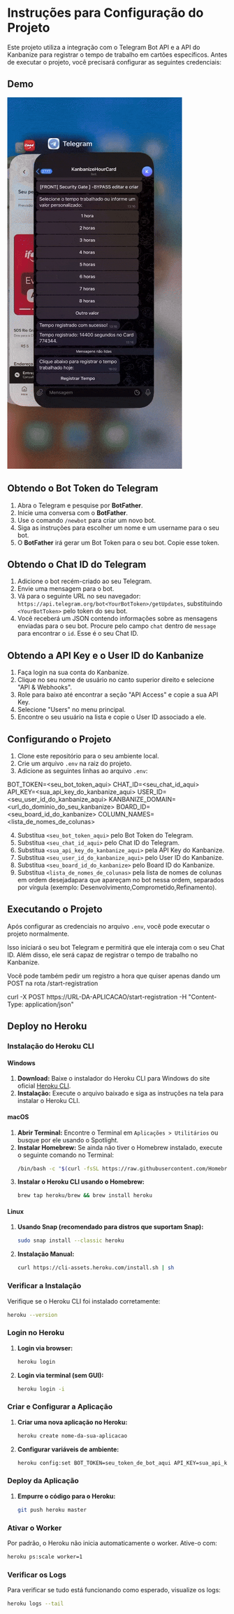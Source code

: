 # Instruções para Configuração do Projeto

Este projeto utiliza a integração com o Telegram Bot API e a API do Kanbanize para registrar o tempo de trabalho em cartões específicos. Antes de executar o projeto, você precisará configurar as seguintes credenciais:


## Demo

![Demonstração](demo-otm.gif)


## Obtendo o Bot Token do Telegram

1. Abra o Telegram e pesquise por **BotFather**.
2. Inicie uma conversa com o **BotFather**.
3. Use o comando `/newbot` para criar um novo bot.
4. Siga as instruções para escolher um nome e um username para o seu bot.
5. O **BotFather** irá gerar um Bot Token para o seu bot. Copie esse token.

## Obtendo o Chat ID do Telegram

1. Adicione o bot recém-criado ao seu Telegram.
2. Envie uma mensagem para o bot.
3. Vá para o seguinte URL no seu navegador: `https://api.telegram.org/bot<YourBotToken>/getUpdates`, substituindo `<YourBotToken>` pelo token do seu bot.
4. Você receberá um JSON contendo informações sobre as mensagens enviadas para o seu bot. Procure pelo campo `chat` dentro de `message` para encontrar o `id`. Esse é o seu Chat ID.

## Obtendo a API Key e o User ID do Kanbanize

1. Faça login na sua conta do Kanbanize.
2. Clique no seu nome de usuário no canto superior direito e selecione "API & Webhooks".
3. Role para baixo até encontrar a seção "API Access" e copie a sua API Key.
4. Selecione "Users" no menu principal.
5. Encontre o seu usuário na lista e copie o User ID associado a ele.

## Configurando o Projeto

1. Clone este repositório para o seu ambiente local.
2. Crie um arquivo `.env` na raiz do projeto.
3. Adicione as seguintes linhas ao arquivo `.env`:

BOT_TOKEN=<seu_bot_token_aqui>
CHAT_ID=<seu_chat_id_aqui>
API_KEY=<sua_api_key_do_kanbanize_aqui>
USER_ID=<seu_user_id_do_kanbanize_aqui>
KANBANIZE_DOMAIN=<url_do_dominio_do_seu_kanbanize>
BOARD_ID=<seu_board_id_do_kanbanize>
COLUMN_NAMES=<lista_de_nomes_de_colunas>

4. Substitua `<seu_bot_token_aqui>` pelo Bot Token do Telegram.
5. Substitua `<seu_chat_id_aqui>` pelo Chat ID do Telegram.
6. Substitua `<sua_api_key_do_kanbanize_aqui>` pela API Key do Kanbanize.
7. Substitua `<seu_user_id_do_kanbanize_aqui>` pelo User ID do Kanbanize.
8. Substitua `<seu_board_id_do_kanbanize>` pelo Board ID do Kanbanize.
9. Substitua `<lista_de_nomes_de_colunas>` pela lista de nomes de colunas em ordem desejadapara que apareçam no bot nessa ordem, separados por vírgula (exemplo: Desenvolvimento,Comprometido,Refinamento).

## Executando o Projeto

Após configurar as credenciais no arquivo `.env`, você pode executar o projeto normalmente.

Isso iniciará o seu bot Telegram e permitirá que ele interaja com o seu Chat ID. Além disso, ele será capaz de registrar o tempo de trabalho no Kanbanize.

Você pode também pedir um registro a hora que quiser apenas dando um POST na rota /start-registration

 curl -X POST https://URL-DA-APLICACAO/start-registration -H "Content-Type: application/json"         

## Deploy no Heroku

### Instalação do Heroku CLI

#### Windows

1. **Download:** Baixe o instalador do Heroku CLI para Windows do site oficial [Heroku CLI](https://devcenter.heroku.com/articles/heroku-cli#download-and-install).
2. **Instalação:** Execute o arquivo baixado e siga as instruções na tela para instalar o Heroku CLI.

#### macOS

1. **Abrir Terminal:** Encontre o Terminal em `Aplicações > Utilitários` ou busque por ele usando o Spotlight.
2. **Instalar Homebrew:** Se ainda não tiver o Homebrew instalado, execute o seguinte comando no Terminal:
    ```bash
    /bin/bash -c "$(curl -fsSL https://raw.githubusercontent.com/Homebrew/install/HEAD/install.sh)"
    ```
3. **Instalar o Heroku CLI usando o Homebrew:**
    ```bash
    brew tap heroku/brew && brew install heroku
    ```

#### Linux

1. **Usando Snap (recomendado para distros que suportam Snap):**
    ```bash
    sudo snap install --classic heroku
    ```
2. **Instalação Manual:**
    ```bash
    curl https://cli-assets.heroku.com/install.sh | sh
    ```

### Verificar a Instalação

Verifique se o Heroku CLI foi instalado corretamente:
```bash
heroku --version
```

### Login no Heroku

1. **Login via browser:**
    ```bash
    heroku login
    ```
2. **Login via terminal (sem GUI):**
    ```bash
    heroku login -i
    ```

### Criar e Configurar a Aplicação

1. **Criar uma nova aplicação no Heroku:**
    ```bash
    heroku create nome-da-sua-aplicacao
    ```
2. **Configurar variáveis de ambiente:**
    ```bash
    heroku config:set BOT_TOKEN=seu_token_de_bot_aqui API_KEY=sua_api_key_aqui USER_ID=seu_user_id CHAT_ID=seu_chat_id
    ```

### Deploy da Aplicação

1. **Empurre o código para o Heroku:**
    ```bash
    git push heroku master
    ```

### Ativar o Worker

Por padrão, o Heroku não inicia automaticamente o worker. Ative-o com:
```bash
heroku ps:scale worker=1
```

### Verificar os Logs

Para verificar se tudo está funcionando como esperado, visualize os logs:
```bash
heroku logs --tail
```
